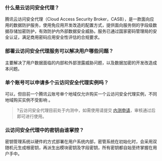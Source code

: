 ### 什么是云访问安全代理？
腾讯云访问安全代理（Cloud Access Security Broker，CASB），是一款面向应用的数据防护服务，使用免应用开发改造的配置方式，提供面向服务侧的字段级数据存储加密防护，有效防护内外部数据安全威胁。服务已通过国家密码管理局的安全认证，满足商用密码应用安全性评估的合规要求。

### 部署云访问安全代理服务可以解决用户哪些问题？
主要解决了用户数据面临的内部和外部泄露威胁问题，以及数据加密的开发改造成本问题。

### 单个账号可以申请多个云访问安全代理实例吗？
可以，但目前一个腾讯云账号单个地域仅允许购买一个云访问安全代理实例，不同地域购买实例不受影响 。
>?云访问安全代理目前处于内测中，如需使用请提交 [内测申请](https://cloud.tencent.com/apply/p/2vnlem5njlz)，审核通过后即可进行使用。

### 云访问安全代理中的密钥由谁掌控？
密钥管理系统以硬件的方式部署在用户系统内部，密管系统在初始化时，会采用双随机元生成根密钥，再派生出模块密钥及字段密钥，所有密钥都自始至终掌握在用户手中。
